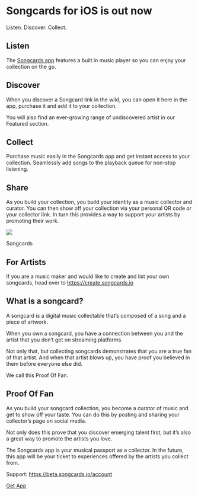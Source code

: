 # Songcards for iOS is out now



Listen. Discover. Collect.

**Listen**
----------

The [Songcards app](https://apple.co/3ZsJtsf) features a built in music player so you can enjoy your collection on the go.

**Discover**
------------

When you discover a Songcard link in the wild, you can open it here in the app, purchase it and add it to your collection.

You will also find an ever-growing range of undiscovered artist in our Featured section.

**Collect**
-----------

Purchase music easily in the Songcards app and get instant access to your collection. Seamlessly add songs to the playback queue for non-stop listening.

**Share**
---------

As you build your collection, you build your identity as a music collector and curator. You can then show off your collection via your personal QR code or your collector link. In turn this provides a way to support your artists by promoting their work.

[![](https://substackcdn.com/image/fetch/w_1456,c_limit,f_auto,q_auto:good,fl_progressive:steep/https%3A%2F%2Fsubstack-post-media.s3.amazonaws.com%2Fpublic%2Fimages%2F7e918a12-020b-4199-b0d9-055f457c267b_1024x1024.png)](https://apple.co/3ZsJtsf)

Songcards

**For Artists**
---------------

If you are a music maker and would like to create and list your own songcards, head over to <https://create.songcards.io>

**What is a songcard?**
-----------------------

A songcard is a digital music collectable that’s composed of a song and a piece of artwork.

When you own a songcard, you have a connection between you and the artist that you don’t get on streaming platforms.

Not only that, but collecting songcards demonstrates that you are a true fan of that artist. And when that artist blows up, you have proof you believed in them before everyone else did.

We call this Proof Of Fan.

**Proof Of Fan**
----------------

As you build your songcard collection, you become a curator of music and get to show off your taste. You can do this by posting and sharing your collector’s page on social media.

Not only does this prove that you discover emerging talent first, but it’s also a great way to promote the artists you love.

The Songcards app is your musical passport as a collector. In the future, this app will be your ticket to experiences offered by the artists you collect from.

Support: <https://beta.songcards.io/account>

[Get App](https://apple.co/3ZsJtsf)

